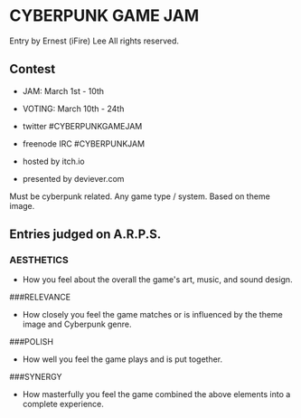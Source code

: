 # CYBERPUNK GAME JAM
Entry by Ernest (iFire) Lee
All rights reserved.

## Contest
* JAM: March 1st - 10th
* VOTING: March 10th - 24th
* twitter #CYBERPUNKGAMEJAM
* freenode IRC #CYBERPUNKJAM

* hosted by itch.io
* presented by deviever.com

Must be cyberpunk related.
Any game type / system.
Based on theme image.

## Entries judged on A.R.P.S.

### AESTHETICS
- How you feel about the overall the game's art, music, and sound design.

###RELEVANCE
- How closely you feel the game matches or is influenced by the theme image and Cyberpunk genre.

###POLISH
- How well you feel the game plays and is put together.

###SYNERGY
- How masterfully you feel the game combined the above elements into a complete experience.
